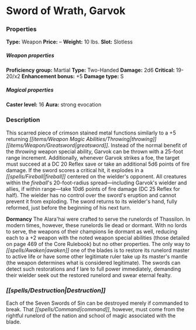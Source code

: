 ﻿---
Title: "Sword of Wrath, Garvok"
Type: "Weapon"
Price: "–"
Weight: "10 lbs."
Slot: "Slotless"
Proficiency group: "Martial"
Weapon properties Type: "Two-Handed"
Damage: "2d6"
Critical: "19-20/x2"
Enhancement bonus: "+5"
Damage type: "S"
Caster level: "16"
Aura: "strong evocation"
Description: |
  "This scarred piece of crimson stained metal functions similarly to a _+5 returning throwing greatsword_. Instead of the normal benefit of the _throwing_ weapon special ability, _Garvok_ can be thrown with a 25-foot range increment. Additionally, whenever _Garvok_ strikes a foe, the target must succeed at a DC 20 Reflex save or take an additional 5d6 points of fire damage. If the sword scores a critical hit, it explodes in a _fireball_ centered on the wielder's opponent. All creatures within the _fireball's_ 20-foot-radius spread—including _Garvok's_ wielder and allies, if within range—take 10d6 points of fire damage (DC 25 Reflex for half). The wielder has no control over the sword's eruption and cannot prevent it from exploding. The sword returns to its wielder's hand, fully reformed, just before the beginning of his next turn.
  **Dormancy** The _Alara'hai_ were crafted to serve the runelords of Thassilon. In modern times, however, these runelords lie dead or dormant. With no lords to serve, the weapons of their champions lie dormant as well, reducing each to a +2 weapon with the noted weapon special abilities (those detailed on page 469 of the _Core Rulebook_) but no other properties. The only way to awaken one of the blades is to restore its runelord master to active life or have some other legitimate ruler take up its master's mantle (the weapon determines what is considered legitimate). The swords can detect such restorations and f lare to full power immediately, demanding their wielder seek out the restored runelord and swear eternal fealty."
Destruction: |
  "Each of the _Seven Swords of Sin_ can be destroyed merely if commanded to break. That command, however, must come from the rightful runelord of the nation and school of magic associated with the blade."
Sources: "['Artifacts and Legends']"
---

# Sword of Wrath, Garvok

### Properties

**Type:** Weapon **Price:** – **Weight:** 10 lbs. **Slot:** Slotless

##### Weapon properties

**Proficiency group:** Martial **Type:** Two-Handed **Damage:** 2d6 **Critical:** 19-20/x2 **Enhancement bonus:** +5 **Damage type:** S

##### Magical properties

**Caster level:** 16 **Aura:** strong evocation

### Description

This scarred piece of crimson stained metal functions similarly to a +5 returning _[[items/Weapon Magic Abilities/Throwing|throwing]]_ _[[items/Weapon/Greatsword|greatsword]]_. Instead of the normal benefit of the _throwing_ weapon special ability, Garvok can be thrown with a 25-foot range increment. Additionally, whenever Garvok strikes a foe, the target must succeed at a DC 20 Reflex save or take an additional 5d6 points of fire damage. If the sword scores a critical hit, it explodes in a _[[spells/Fireball|fireball]]_ centered on the wielder's opponent. All creatures within the _fireball_'s 20-foot-radius spread—including Garvok's wielder and allies, if within range—take 10d6 points of fire damage (DC 25 Reflex for half). The wielder has no control over the sword's eruption and cannot prevent it from exploding. The sword returns to its wielder's hand, fully reformed, just before the beginning of his next turn.

**Dormancy** The Alara'hai were crafted to serve the runelords of Thassilon. In modern times, however, these runelords lie dead or dormant. With no lords to serve, the weapons of their champions lie dormant as well, reducing each to a +2 weapon with the noted weapon special abilities (those detailed on page 469 of the Core Rulebook) but no other properties. The only way to _[[spells/Awaken|awaken]]_ one of the blades is to restore its runelord master to active life or have some other legitimate ruler take up its master's mantle (the weapon determines what is considered legitimate). The swords can detect such restorations and f lare to full power immediately, demanding their wielder seek out the restored runelord and swear eternal fealty.

### _[[spells/Destruction|Destruction]]_

Each of the Seven Swords of Sin can be destroyed merely if commanded to break. That _[[spells/Command|command]]_, however, must come from the rightful runelord of the nation and school of magic associated with the blade.

